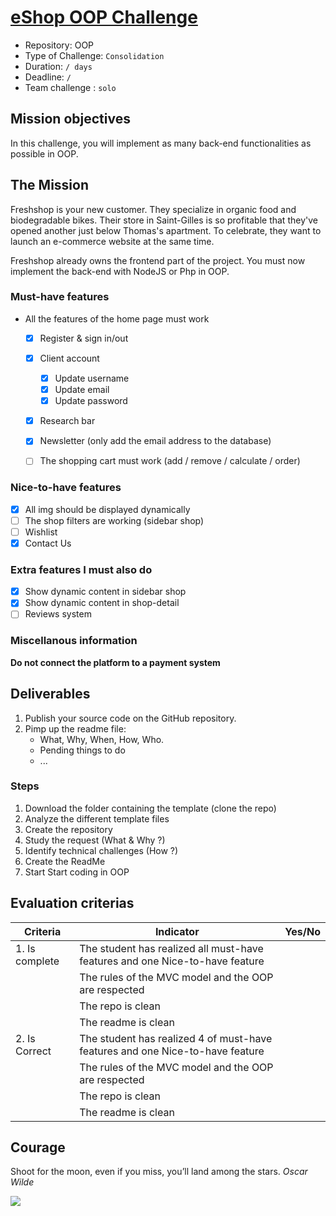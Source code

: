 # [eShop OOP Challenge](https://github.com/becodeorg/BXL-Swartz-4-27/tree/master/2.The-Hill/4.OOP-webShop)

- Repository: OOP
- Type of Challenge:  `Consolidation`
- Duration: `/ days`
- Deadline: `/`
- Team challenge :  `solo`

## Mission objectives 
In this challenge, you will implement as many back-end functionalities as possible in OOP.

## The Mission
Freshshop is your new customer. They specialize in organic food and biodegradable bikes. Their store in Saint-Gilles is so profitable that they've opened another just below Thomas's apartment. To celebrate, they want to launch an e-commerce website at the same time.

Freshshop already owns the frontend part of the project. You must now implement the back-end with NodeJS or Php in OOP.

### Must-have features

- All the features of the home page must work

  - [x] Register & sign in/out

  - [x] Client account
    - [x] Update username
    - [x] Update email
    - [x] Update password

  - [x] Research bar 

  - [x] Newsletter (only add the email address to the database)

  - [ ] The shopping cart must work (add / remove / calculate / order)

### Nice-to-have features

- [x] All img should be displayed dynamically
- [ ] The shop filters are working (sidebar shop)
- [ ] Wishlist
- [x] Contact Us

### Extra features I must also do
- [x] Show dynamic content in sidebar shop
- [x] Show dynamic content in shop-detail
- [ ] Reviews system

### Miscellanous information
**Do not connect the platform to a payment system**

## Deliverables
1. Publish your source code on the GitHub repository.
2. Pimp up the readme file:
	- What, Why, When, How, Who.
	- Pending things to do
	- ...

### Steps
1. Download the folder containing the template (clone the repo)
2. Analyze the different template files
3. Create the repository
4. Study the request (What & Why ?)
5. Identify technical challenges (How ?)
6. Create the ReadMe
7. Start Start coding in OOP

## Evaluation criterias
| Criteria       | Indicator                                                    | Yes/No |
| -------------- | ------------------------------------------------------------ | ------ |
| 1. Is complete | The student has realized all must-have features and one Nice-to-have feature |        |
|                | The rules of the MVC model and the OOP are respected         |        |
|                | The repo is clean                                            |        |
|                | The readme is clean                                          |        |
| 2. Is Correct  | The student has realized 4 of must-have features and one Nice-to-have feature |        |
|                | The rules of the MVC model and the OOP are respected         |        |
|                | The repo is clean                                            |        |
|                | The readme is clean                                          |        |

## Courage

Shoot for the moon, even if you miss, you’ll land among the stars. *Oscar Wilde*

![](https://media.giphy.com/media/l4KhQo2MESJkc6QbS/giphy.gif)
